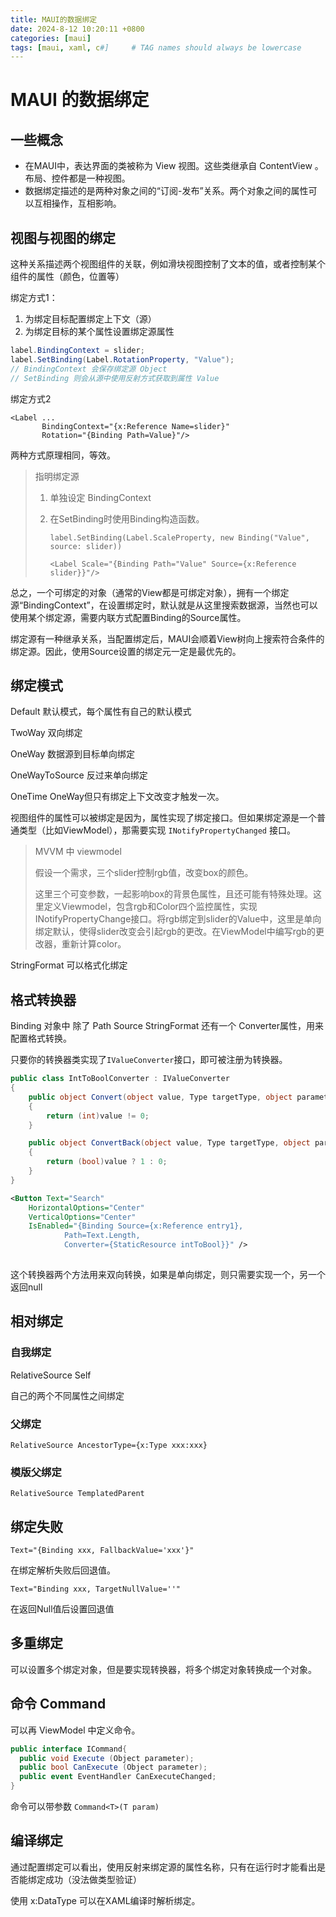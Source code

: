 ```yaml
---
title: MAUI的数据绑定
date: 2024-8-12 10:20:11 +0800
categories: [maui]
tags: [maui, xaml, c#]     # TAG names should always be lowercase
---
```


# MAUI 的数据绑定

## 一些概念

- 在MAUI中，表达界面的类被称为 View 视图。这些类继承自 ContentView 。布局、控件都是一种视图。
- 数据绑定描述的是两种对象之间的“订阅-发布”关系。两个对象之间的属性可以互相操作，互相影响。



## 视图与视图的绑定

这种关系描述两个视图组件的关联，例如滑块视图控制了文本的值，或者控制某个组件的属性（颜色，位置等）

绑定方式1：

1. 为绑定目标配置绑定上下文（源）
2. 为绑定目标的某个属性设置绑定源属性

```c#
label.BindingContext = slider;
label.SetBinding(Label.RotationProperty, "Value");
// BindingContext 会保存绑定源 Object
// SetBinding 则会从源中使用反射方式获取到属性 Value
```

绑定方式2

```XAML
<Label ...
       BindingContext="{x:Reference Name=slider}"
       Rotation="{Binding Path=Value}"/>
```

两种方式原理相同，等效。



> 指明绑定源
>
> 1. 单独设定 BindingContext
>
> 2. 在SetBinding时使用Binding构造函数。
>
>    `label.SetBinding(Label.ScaleProperty, new Binding("Value", source: slider))`
>
>    `<Label Scale="{Binding Path="Value" Source={x:Reference slider}}"/>`

总之，一个可绑定的对象（通常的View都是可绑定对象），拥有一个绑定源“BindingContext”，在设置绑定时，默认就是从这里搜索数据源，当然也可以使用某个绑定源，需要内联方式配置Binding的Source属性。

绑定源有一种继承关系，当配置绑定后，MAUI会顺着View树向上搜索符合条件的绑定源。因此，使用Source设置的绑定元一定是最优先的。



## 绑定模式

Default 默认模式，每个属性有自己的默认模式

TwoWay 双向绑定

OneWay 数据源到目标单向绑定

OneWayToSource 反过来单向绑定

OneTime OneWay但只有绑定上下文改变才触发一次。



视图组件的属性可以被绑定是因为，属性实现了绑定接口。但如果绑定源是一个普通类型（比如ViewModel），那需要实现 `INotifyPropertyChanged` 接口。

> MVVM 中 viewmodel
>
> 假设一个需求，三个slider控制rgb值，改变box的颜色。
>
> 这里三个可变参数，一起影响box的背景色属性，且还可能有特殊处理。这里定义Viewmodel，包含rgb和Color四个监控属性，实现INotifyPropertyChange接口。将rgb绑定到slider的Value中，这里是单向绑定默认，使得slider改变会引起rgb的更改。在ViewModel中编写rgb的更改器，重新计算color。



StringFormat 可以格式化绑定



## 格式转换器

Binding 对象中 除了 Path Source StringFormat 还有一个 Converter属性，用来配置格式转换。

只要你的转换器类实现了`IValueConverter`接口，即可被注册为转换器。

```c#
public class IntToBoolConverter : IValueConverter
{
    public object Convert(object value, Type targetType, object parameter, CultureInfo culture)
    {
        return (int)value != 0;
    }

    public object ConvertBack(object value, Type targetType, object parameter, CultureInfo culture)
    {
        return (bool)value ? 1 : 0;
    }
}
```

```xml
<Button Text="Search"
    HorizontalOptions="Center"
    VerticalOptions="Center"
    IsEnabled="{Binding Source={x:Reference entry1},
            Path=Text.Length,
            Converter={StaticResource intToBool}}" />
        
```



这个转换器两个方法用来双向转换，如果是单向绑定，则只需要实现一个，另一个返回null





## 相对绑定

### 自我绑定

RelativeSource Self

自己的两个不同属性之间绑定

### 父绑定

`RelativeSource AncestorType={x:Type xxx:xxx}`

### 模版父绑定

`RelativeSource TemplatedParent`



## 绑定失败

`Text="{Binding xxx, FallbackValue='xxx'}"` 

在绑定解析失败后回退值。

`Text="Binding xxx, TargetNullValue=''"`

在返回Null值后设置回退值



## 多重绑定

可以设置多个绑定对象，但是要实现转换器，将多个绑定对象转换成一个对象。





## 命令 Command

可以再 ViewModel 中定义命令。

```c#
public interface ICommand{
  public void Execute (Object parameter);
  public bool CanExecute (Object parameter);
  public event EventHandler CanExecuteChanged;
}
```

命令可以带参数 `Command<T>(T param)`



## 编译绑定

通过配置绑定可以看出，使用反射来绑定源的属性名称，只有在运行时才能看出是否能绑定成功（没法做类型验证）

使用 x:DataType 可以在XAML编译时解析绑定。



